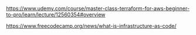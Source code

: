 https://www.udemy.com/course/master-class-terraform-for-aws-beginner-to-pro/learn/lecture/12560354#overview

https://www.freecodecamp.org/news/what-is-infrastructure-as-code/